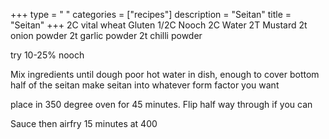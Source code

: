 +++ 
type = " "
categories = ["recipes"] 
description = "Seitan" 
title = "Seitan" 
+++
2C vital wheat Gluten
1/2C Nooch
2C Water
2T Mustard
2t onion powder
2t garlic powder
2t chilli powder

try 10-25% nooch

Mix ingredients until dough
poor hot water in dish, enough to cover bottom half of the seitan
make seitan into whatever form factor you want

place in 350 degree oven for 45 minutes. Flip half way through if you can

Sauce then airfry 15 minutes at 400
